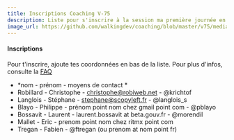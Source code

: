 ```yaml
---
title: Inscriptions Coaching V-75
description: Liste pour s'inscrire à la session ma première journée en tant que coach
image_url: https://github.com/walkingdev/coaching/blob/master/v75/media/banner-coaching.jpg?raw=true
---
```


#### Inscriptions

Pour t'inscrire, ajoute tes coordonnées en bas de la liste.
Pour plus d'infos, consulte la [FAQ](http://walkingdev.fr/#walkingdev/coaching/blob/master/v75/faq.md)

* *nom - prénom - moyens de contact *
* Robillard - Christophe - christophe@robiweb.net - @krichtof
* Langlois - Stéphane - stephane@scopyleft.fr - @langlois_s
* Blayo - Philippe - prénom point nom chez gmail point com - @pblayo
* Bossavit - Laurent - laurent.bossavit at beta.gouv.fr - @morendil
* Mallet - Eric - prenom point nom chez ritmx point com
* Tregan - Fabien - @ftregan (ou prenom at nom point fr)
